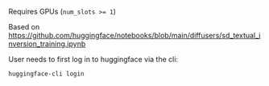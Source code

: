 Requires GPUs (`num_slots >= 1`)

Based on https://github.com/huggingface/notebooks/blob/main/diffusers/sd_textual_inversion_training.ipynb

User needs to first log in to huggingface via the cli:

```bash
huggingface-cli login
```